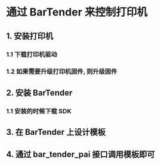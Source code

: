 # 通过 BarTender 来控制打印机

## 1. 安装打印机
### 1.1 下载打印机驱动
### 1.2 如果需要升级打印机固件, 则升级固件

## 2. 安装 BarTender
### 1.1 安装的时候下载 SDK

## 3. 在 BarTender 上设计模板

## 4. 通过 bar_tender_pai 接口调用模板即可